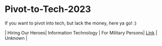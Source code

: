 # Pivot-to-Tech-2023
If you want to pivot into tech, but lack the money, here ya go! :)

| Hiring Our Heroes| Information Technology | For Military Persons| [Link]([https://isovalent.com/labs/lb-ipam-bgp-service/](https://www.hiringourheroes.org/career-services/fellowships/industry-focus/career-forward/)) | Unknown |
